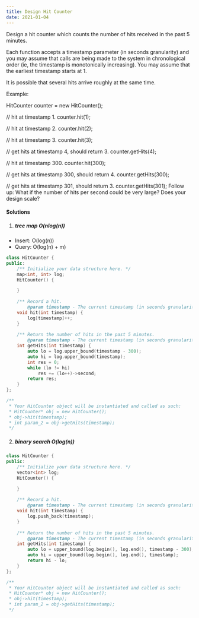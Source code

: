 ```yaml
---
title: Design Hit Counter
date: 2021-01-04
---
```

Design a hit counter which counts the number of hits received in the past 5 minutes.

Each function accepts a timestamp parameter (in seconds granularity) and you may assume that calls are being made to the system in chronological order (ie, the timestamp is monotonically increasing). You may assume that the earliest timestamp starts at 1.

It is possible that several hits arrive roughly at the same time.

Example:

HitCounter counter = new HitCounter();

// hit at timestamp 1.
counter.hit(1);

// hit at timestamp 2.
counter.hit(2);

// hit at timestamp 3.
counter.hit(3);

// get hits at timestamp 4, should return 3.
counter.getHits(4);

// hit at timestamp 300.
counter.hit(300);

// get hits at timestamp 300, should return 4.
counter.getHits(300);

// get hits at timestamp 301, should return 3.
counter.getHits(301); 
Follow up:
What if the number of hits per second could be very large? Does your design scale?

#### Solutions

1. ##### tree map O(nlog(n))

- Insert: O(log(n))
- Query: O(log(n) + m)

```cpp
class HitCounter {
public:
    /** Initialize your data structure here. */
    map<int, int> log;
    HitCounter() {

    }
    
    /** Record a hit.
        @param timestamp - The current timestamp (in seconds granularity). */
    void hit(int timestamp) {
        log[timestamp]++;
    }
    
    /** Return the number of hits in the past 5 minutes.
        @param timestamp - The current timestamp (in seconds granularity). */
    int getHits(int timestamp) {
        auto lo = log.upper_bound(timestamp - 300);
        auto hi = log.upper_bound(timestamp);
        int res = 0;
        while (lo != hi)
            res += (lo++)->second;
        return res;
    }
};

/**
 * Your HitCounter object will be instantiated and called as such:
 * HitCounter* obj = new HitCounter();
 * obj->hit(timestamp);
 * int param_2 = obj->getHits(timestamp);
 */
```

2. ##### binary search O(log(n))

```cpp
class HitCounter {
public:
    /** Initialize your data structure here. */
    vector<int> log;
    HitCounter() {

    }
    
    /** Record a hit.
        @param timestamp - The current timestamp (in seconds granularity). */
    void hit(int timestamp) {
        log.push_back(timestamp);
    }
    
    /** Return the number of hits in the past 5 minutes.
        @param timestamp - The current timestamp (in seconds granularity). */
    int getHits(int timestamp) {
        auto lo = upper_bound(log.begin(), log.end(), timestamp - 300);
        auto hi = upper_bound(log.begin(), log.end(), timestamp);
        return hi - lo;
    }
};

/**
 * Your HitCounter object will be instantiated and called as such:
 * HitCounter* obj = new HitCounter();
 * obj->hit(timestamp);
 * int param_2 = obj->getHits(timestamp);
 */
```